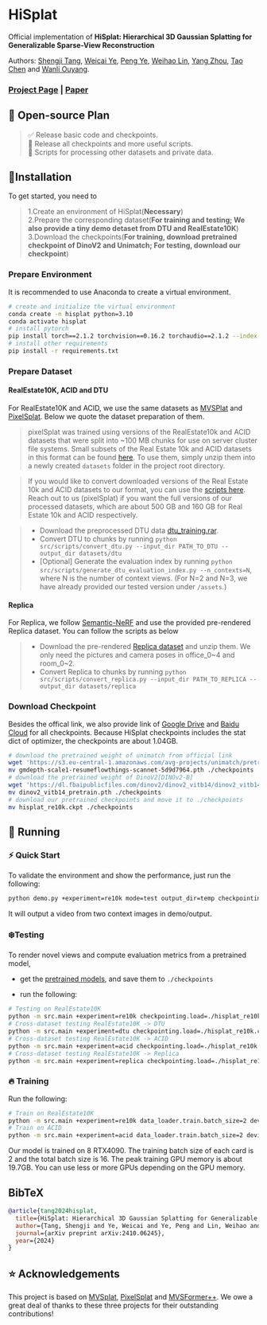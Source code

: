 # HiSplat

Official implementation of **HiSplat: Hierarchical 3D Gaussian Splatting for Generalizable Sparse-View Reconstruction**

Authors: [Shengji Tang](https://scholar.google.com/citations?user=K7drMDgAAAAJ&hl=en&oi=ao), [Weicai Ye](https://ywcmaike.github.io/), [Peng Ye](https://scholar.google.com/citations?user=UEZZP5QAAAAJ&hl=en), [Weihao Lin](https://scholar.google.com/citations?user=k5MQpaIAAAAJ&hl=en), [Yang Zhou](https://github.com/yangzhou24), [Tao Chen](https://scholar.google.com/citations?user=w3OoFL0AAAAJ&hl=en) and [Wanli Ouyang](https://wlouyang.github.io/).

### [Project Page](https://open3dvlab.github.io/HiSplat/) | [Paper](https://arxiv.org/pdf/2410.06245)

## 🚩 Open-source Plan
> ✅ Release basic code and checkpoints.  
> 🔲  Release all checkpoints and more useful scripts.   
> 🔲  Scripts for processing other datasets and private data. 

## 🏡Installation

To get started, you need to   
> 1.Create an environment of HiSplat(**Necessary**)  
> 2.Prepare the corresponding dataset(**For training and testing; We also provide a tiny demo detaset from DTU and RealEstate10K**)   
> 3.Download the checkpoints(**For training, download pretrained checkpoint of DinoV2 and Unimatch; For testing, download our checkpoint**)

### Prepare Environment
It is recommended to use Anaconda to create a virtual environment.  
```bash
# create and initialize the virtual environment
conda create -n hisplat python=3.10
conda activate hisplat
# install pytorch
pip install torch==2.1.2 torchvision==0.16.2 torchaudio==2.1.2 --index-url https://download.pytorch.org/whl/cu118
# install other requirements
pip install -r requirements.txt
```
### Prepare Dataset
#### RealEstate10K, ACID and DTU
For RealEstate10K and ACID, we use the same datasets as [MVSPlat](https://github.com/donydchen/mvsplat) 
and [PixelSplat](https://github.com/dcharatan/pixelsplat). Below we quote the dataset preparation of them.
> pixelSplat was trained using versions of the RealEstate10k and ACID datasets that were split into ~100 MB chunks for use on server cluster file systems. Small subsets of the Real Estate 10k and ACID datasets in this format can be found [here](https://drive.google.com/drive/folders/1joiezNCyQK2BvWMnfwHJpm2V77c7iYGe?usp=sharing). To use them, simply unzip them into a newly created `datasets` folder in the project root directory.

> If you would like to convert downloaded versions of the Real Estate 10k and ACID datasets to our format, you can use the [scripts here](https://github.com/dcharatan/real_estate_10k_tools). Reach out to us (pixelSplat) if you want the full versions of our processed datasets, which are about 500 GB and 160 GB for Real Estate 10k and ACID respectively.

> * Download the preprocessed DTU data [dtu_training.rar](https://drive.google.com/file/d/1eDjh-_bxKKnEuz5h-HXS7EDJn59clx6V/view).
> * Convert DTU to chunks by running `python src/scripts/convert_dtu.py --input_dir PATH_TO_DTU --output_dir datasets/dtu`
> * [Optional] Generate the evaluation index by running `python src/scripts/generate_dtu_evaluation_index.py --n_contexts=N`, where N is the number of context views. (For N=2 and N=3, we have already provided our tested version under `/assets`.)

#### Replica
For Replica, we follow [Semantic-NeRF](https://github.com/Harry-Zhi/semantic_nerf) and use the provided pre-rendered Replica dataset. You can follow the scripts as below

> * Download the pre-rendered [Replica dataset](https://www.dropbox.com/sh/9yu1elddll00sdl/AAC-rSJdLX0C6HhKXGKMOIija?dl=0) and unzip them. We only need the pictures and camera poses in office_0~4 and room_0~2. 
> * Convert Replica to chunks by running `python src/scripts/convert_replica.py --input_dir PATH_TO_REPLICA --output_dir datasets/replica`

### Download Checkpoint
Besides the offical link, we also provide link of [Google Drive](https://drive.google.com/drive/folders/1U6GGbvk-oCMq-HTXxuIJf1q7PaRKiWdB?usp=sharing) and [Baidu Cloud](https://pan.baidu.com/s/1QpffUcBW-G8yvqwAHF5vLg?pwd=9h4j) for all checkpoints. 
Because HiSplat checkpoints includes the stat dict of optimizer, the checkpoints are about 1.04GB.  
```bash
# download the pretrained weight of unimatch from official link
wget 'https://s3.eu-central-1.amazonaws.com/avg-projects/unimatch/pretrained/gmdepth-scale1-resumeflowthings-scannet-5d9d7964.pth'
mv gmdepth-scale1-resumeflowthings-scannet-5d9d7964.pth ./checkpoints
# download the pretrained weight of DinoV2[DINOv2-B]
wget 'https://dl.fbaipublicfiles.com/dinov2/dinov2_vitb14/dinov2_vitb14_pretrain.pth'
mv dinov2_vitb14_pretrain.pth ./checkpoints
# download our pretrained checkpoints and move it to ./checkpoints
mv hisplat_re10k.ckpt ./checkpoints
```

## 🏃 Running
### ⚡ Quick Start
To validate the environment and show the performance, just run the following:
```bash
python demo.py +experiment=re10k mode=test output_dir=temp checkpointing.load=./checkpoints/hisplat_re10k.ckpt
```
It will output a video from two context images in demo/output. 


### ❄️Testing

To render novel views and compute evaluation metrics from a pretrained model,

* get the [pretrained models](https://drive.google.com/drive/folders/1U6GGbvk-oCMq-HTXxuIJf1q7PaRKiWdB?usp=sharing), and save them to `./checkpoints`

* run the following:

```bash
# Testing on RealEstate10K
python -m src.main +experiment=re10k checkpointing.load=./hisplat_re10k.ckpt mode=test dataset/view_sampler=evaluation dataset.view_sampler.index_path=assets/evaluation_index_re10k.json test.compute_scores=true output_dir=test_re10k
# Cross-dataset testing RealEstate10K -> DTU
python -m src.main +experiment=dtu checkpointing.load=./hisplat_re10k.ckpt mode=test dataset/view_sampler=evaluation dataset.view_sampler.index_path=assets/evaluation_index_dtu_nctx2.json test.compute_scores=true output_dir=test_dtu
# Cross-dataset testing RealEstate10K -> ACID
python -m src.main +experiment=acid checkpointing.load=./hisplat_re10k.ckpt mode=test dataset/view_sampler=evaluation dataset.view_sampler.index_path=assets/evaluation_index_acid.json test.compute_scores=true output_dir=test_acid
# Cross-dataset testing RealEstate10K -> Replica
python -m src.main +experiment=replica checkpointing.load=./hisplat_re10k.ckpt mode=test dataset/view_sampler=evaluation dataset.view_sampler.index_path=assets/evaluation_index_replica_nctx2.json test.compute_scores=true output_dir=test_replica
```

### 🔥 Training

Run the following:

```bash
# Train on RealEstate10K
python -m src.main +experiment=re10k data_loader.train.batch_size=2 device=auto output_dir=EXP_SAVING_PATH trainer.val_check_interval=3000
# Train on ACID
python -m src.main +experiment=acid data_loader.train.batch_size=2 device=auto output_dir=EXP_SAVING_PATH trainer.val_check_interval=3000
```
Our model is trained on 8 RTX4090. The training batch size of each card is 2 and the total batch size is 16. The peak training GPU memory is about 19.7GB. You can use less or more GPUs depending on the GPU memory. 


## BibTeX

```bibtex
@article{tang2024hisplat,
  title={HiSplat: Hierarchical 3D Gaussian Splatting for Generalizable Sparse-View Reconstruction},
  author={Tang, Shengji and Ye, Weicai and Ye, Peng and Lin, Weihao and Zhou, Yang and Chen, Tao and Ouyang, Wanli},
  journal={arXiv preprint arXiv:2410.06245},
  year={2024}
}
```

## ⭐ Acknowledgements

This project is based on [MVSplat](https://github.com/donydchen/mvsplat), [PixelSplat](https://github.com/dcharatan/pixelsplat) and [MVSFormer++](https://github.com/maybeLx/MVSFormerPlusPlus). We owe a great deal of thanks to these three projects for their outstanding contributions!